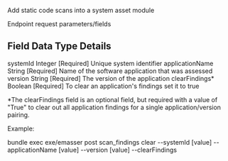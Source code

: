 Add static code scans into a system asset module

Endpoint request parameters/fields

Field            Data Type  Details
------------------------------------------------------------------------------------------
systemId         Integer    [Required] Unique system identifier
applicationName  String     [Required] Name of the software application that was assessed
version          String     [Required] The version of the application
clearFindings*   Boolean    [Required] To clear an application's findings set it to true

*The clearFindings field is an optional field, but required with a value of "True" to clear out all application findings for a single application/version pairing.
  
Example:

bundle exec exe/emasser post scan_findings clear --systemId [value] --applicationName [value] --version [value] --clearFindings
